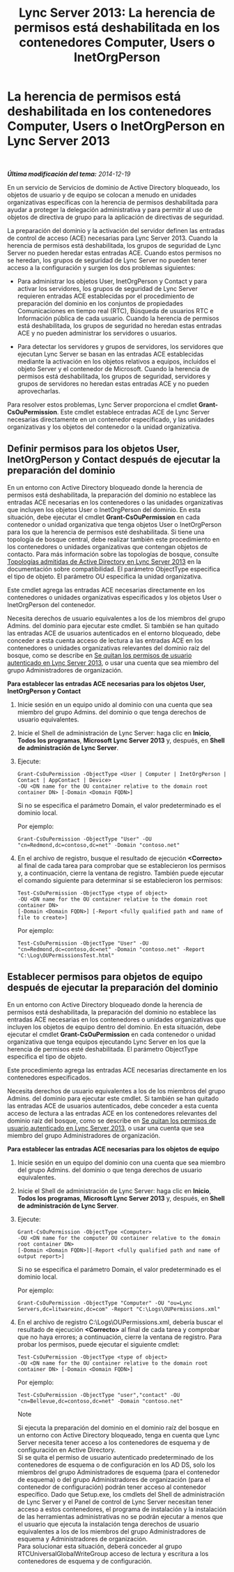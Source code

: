 ﻿---
title: 'Lync Server 2013: La herencia de permisos está deshabilitada en los contenedores Computer, Users o InetOrgPerson'
TOCTitle: La herencia de permisos está deshabilitada en los contenedores Computer, Users o InetOrgPerson
ms:assetid: c472ad21-a93d-4fcb-a3d9-60a2134a87fa
ms:mtpsurl: https://technet.microsoft.com/es-es/library/Gg412970(v=OCS.15)
ms:contentKeyID: 48276600
ms.date: 01/07/2017
mtps_version: v=OCS.15
ms.translationtype: HT
---

# La herencia de permisos está deshabilitada en los contenedores Computer, Users o InetOrgPerson en Lync Server 2013

 

_**Última modificación del tema:** 2014-12-19_

En un servicio de Servicios de dominio de Active Directory bloqueado, los objetos de usuario y de equipo se colocan a menudo en unidades organizativas específicas con la herencia de permisos deshabilitada para ayudar a proteger la delegación administrativa y para permitir al uso de objetos de directiva de grupo para la aplicación de directivas de seguridad.

La preparación del dominio y la activación del servidor definen las entradas de control de acceso (ACE) necesarias para Lync Server 2013. Cuando la herencia de permisos está deshabilitada, los grupos de seguridad de Lync Server no pueden heredar estas entradas ACE. Cuando estos permisos no se heredan, los grupos de seguridad de Lync Server no pueden tener acceso a la configuración y surgen los dos problemas siguientes:

  - Para administrar los objetos User, InetOrgPerson y Contact y para activar los servidores, los grupos de seguridad de Lync Server requieren entradas ACE establecidas por el procedimiento de preparación del dominio en los conjuntos de propiedades Comunicaciones en tiempo real (RTC), Búsqueda de usuarios RTC e Información pública de cada usuario. Cuando la herencia de permisos está deshabilitada, los grupos de seguridad no heredan estas entradas ACE y no pueden administrar los servidores o usuarios.

  - Para detectar los servidores y grupos de servidores, los servidores que ejecutan Lync Server se basan en las entradas ACE establecidas mediante la activación en los objetos relativos a equipos, incluidos el objeto Server y el contenedor de Microsoft. Cuando la herencia de permisos está deshabilitada, los grupos de seguridad, servidores y grupos de servidores no heredan estas entradas ACE y no pueden aprovecharlas.

Para resolver estos problemas, Lync Server proporciona el cmdlet **Grant-CsOuPermission**. Este cmdlet establece entradas ACE de Lync Server necesarias directamente en un contenedor especificado, y las unidades organizativas y los objetos del contenedor o la unidad organizativa.

## Definir permisos para los objetos User, InetOrgPerson y Contact después de ejecutar la preparación del dominio

En un entorno con Active Directory bloqueado donde la herencia de permisos está deshabilitada, la preparación del dominio no establece las entradas ACE necesarias en los contenedores o las unidades organizativas que incluyen los objetos User o InetOrgPerson del dominio. En esta situación, debe ejecutar el cmdlet **Grant-CsOuPermission** en cada contenedor o unidad organizativa que tenga objetos User o InetOrgPerson para los que la herencia de permisos esté deshabilitada. Si tiene una topología de bosque central, debe realizar también este procedimiento en los contenedores o unidades organizativas que contengan objetos de contacto. Para más información sobre las topologías de bosque, consulte [Topologías admitidas de Active Directory en Lync Server 2013](lync-server-2013-supported-active-directory-topologies.md) en la documentación sobre compatibilidad. El parámetro ObjectType especifica el tipo de objeto. El parámetro OU especifica la unidad organizativa.

Este cmdlet agrega las entradas ACE necesarias directamente en los contenedores o unidades organizativas especificados y los objetos User o InetOrgPerson del contenedor.

Necesita derechos de usuario equivalentes a los de los miembros del grupo Admins. del dominio para ejecutar este cmdlet. Si también se han quitado las entradas ACE de usuarios autenticados en el entorno bloqueado, debe conceder a esta cuenta acceso de lectura a las entradas ACE en los contenedores o unidades organizativas relevantes del dominio raíz del bosque, como se describe en [Se quitan los permisos de usuario autenticado en Lync Server 2013](lync-server-2013-authenticated-user-permissions-are-removed.md), o usar una cuenta que sea miembro del grupo Administradores de organización.

**Para establecer las entradas ACE necesarias para los objetos User, InetOrgPerson y Contact**

1.  Inicie sesión en un equipo unido al dominio con una cuenta que sea miembro del grupo Admins. del dominio o que tenga derechos de usuario equivalentes.

2.  Inicie el Shell de administración de Lync Server: haga clic en **Inicio**, **Todos los programas**, **Microsoft Lync Server 2013** y, después, en **Shell de administración de Lync Server**.

3.  Ejecute:
    
        Grant-CsOuPermission -ObjectType <User | Computer | InetOrgPerson | Contact | AppContact | Device> 
        -OU <DN name for the OU container relative to the domain root container DN> [-Domain <Domain FQDN>]
    
    Si no se especifica el parámetro Domain, el valor predeterminado es el dominio local.
    
    Por ejemplo:
    
        Grant-CsOuPermission -ObjectType "User" -OU "cn=Redmond,dc=contoso,dc=net" -Domain "contoso.net"

4.  En el archivo de registro, busque el resultado de ejecución **\<Correcto\>** al final de cada tarea para comprobar que se establecieron los permisos y, a continuación, cierre la ventana de registro. También puede ejecutar el comando siguiente para determinar si se establecieron los permisos:
    
        Test-CsOuPermission -ObjectType <type of object> 
        -OU <DN name for the OU container relative to the domain root container DN> 
        [-Domain <Domain FQDN>] [-Report <fully qualified path and name of file to create>]
    
    Por ejemplo:
    
        Test-CsOuPermission -ObjectType "User" -OU "cn=Redmond,dc=contoso,dc=net" -Domain "contoso.net" -Report "C:\Log\OUPermissionsTest.html"

## Establecer permisos para objetos de equipo después de ejecutar la preparación del dominio

En un entorno con Active Directory bloqueado donde la herencia de permisos está deshabilitada, la preparación del dominio no establece las entradas ACE necesarias en los contenedores o unidades organizativas que incluyen los objetos de equipo dentro del dominio. En esta situación, debe ejecutar el cmdlet **Grant-CsOuPermission** en cada contenedor o unidad organizativa que tenga equipos ejecutando Lync Server en los que la herencia de permisos esté deshabilitada. El parámetro ObjectType especifica el tipo de objeto.

Este procedimiento agrega las entradas ACE necesarias directamente en los contenedores especificados.

Necesita derechos de usuario equivalentes a los de los miembros del grupo Admins. del dominio para ejecutar este cmdlet. Si también se han quitado las entradas ACE de usuarios autenticados, debe conceder a esta cuenta acceso de lectura a las entradas ACE en los contenedores relevantes del dominio raíz del bosque, como se describe en [Se quitan los permisos de usuario autenticado en Lync Server 2013](lync-server-2013-authenticated-user-permissions-are-removed.md), o usar una cuenta que sea miembro del grupo Administradores de organización.

**Para establecer las entradas ACE necesarias para los objetos de equipo**

1.  Inicie sesión en un equipo del dominio con una cuenta que sea miembro del grupo Admins. del dominio o que tenga derechos de usuario equivalentes.

2.  Inicie el Shell de administración de Lync Server: haga clic en **Inicio**, **Todos los programas**, **Microsoft Lync Server 2013** y, después, en **Shell de administración de Lync Server**.

3.  Ejecute:
    
        Grant-CsOuPermission -ObjectType <Computer> 
        -OU <DN name for the computer OU container relative to the domain root container DN> 
        [-Domain <Domain FQDN>][-Report <fully qualified path and name of output report>]
    
    Si no se especifica el parámetro Domain, el valor predeterminado es el dominio local.
    
    Por ejemplo:
    
        Grant-CsOuPermission -ObjectType "Computer" -OU "ou=Lync Servers,dc=litwareinc,dc=com" -Report "C:\Logs\OUPermissions.xml"

4.  En el archivo de registro C:\\Logs\\OUPermissions.xml, debería buscar el resultado de ejecución **\<Correcto\>** al final de cada tarea y comprobar que no haya errores; a continuación, cierre la ventana de registro. Para probar los permisos, puede ejecutar el siguiente cmdlet:
    
        Test-CsOuPermission -ObjectType <type of object> 
        -OU <DN name for the OU container relative to the domain root container DN> [-Domain <Domain FQDN>]
    
    Por ejemplo:
    
        Test-CsOuPermission -ObjectType "user","contact" -OU "cn=Bellevue,dc=contoso,dc=net" -Domain "contoso.net"
    

    > [!NOTE]
    > Si ejecuta la preparación del dominio en el dominio raíz del bosque en un entorno con Active Directory bloqueado, tenga en cuenta que Lync Server necesita tener acceso a los contenedores de esquema y de configuración en Active Directory.<BR>Si se quita el permiso de usuario autenticado predeterminado de los contenedores de esquema o de configuración en los AD DS, solo los miembros del grupo Administradores de esquema (para el contenedor de esquema) o del grupo Administradores de organización (para el contenedor de configuración) podrán tener acceso al contenedor específico. Dado que Setup.exe, los cmdlets del Shell de administración de Lync Server y el Panel de control de Lync Server necesitan tener acceso a estos contenedores, el programa de instalación y la instalación de las herramientas administrativas no se podrán ejecutar a menos que el usuario que ejecuta la instalación tenga derechos de usuario equivalentes a los de los miembros del grupo Administradores de esquema y Administradores de organización.<BR>Para solucionar esta situación, deberá conceder al grupo RTCUniversalGlobalWriteGroup acceso de lectura y escritura a los contenedores de esquema y de configuración.


